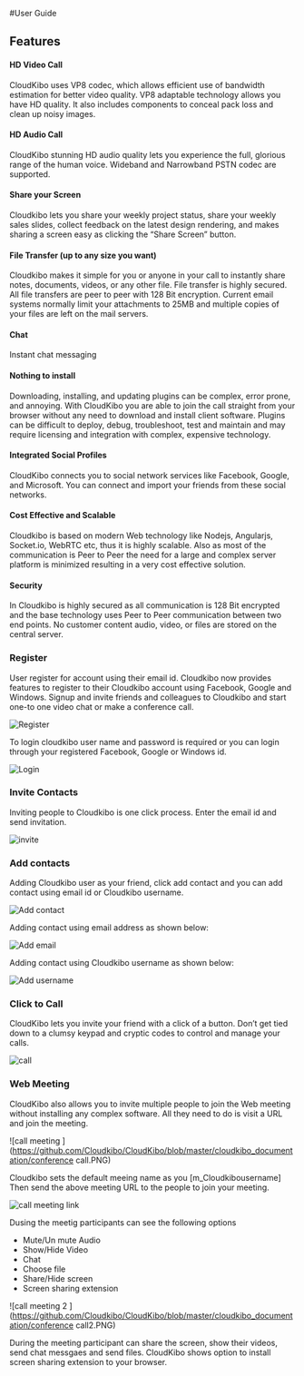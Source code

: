 #User Guide

## Features

#### HD Video Call
CloudKibo uses VP8 codec, which allows efficient use of bandwidth estimation for better video quality. VP8 adaptable technology allows you have HD quality. It also includes components to conceal pack loss and clean up noisy images.
#### HD Audio Call
CloudKibo stunning HD audio quality lets you experience the full, glorious range of the human voice. Wideband and Narrowband PSTN codec are supported.
#### Share your Screen
Cloudkibo lets you share your weekly project status, share your weekly sales slides, collect feedback on the latest design rendering, and makes sharing a screen easy as clicking the “Share Screen” button.
#### File Transfer (up to any size you want)
Cloudkibo makes it simple for you or anyone in your call to instantly share notes, documents, videos, or any other file. File transfer is highly secured. All file transfers are peer to peer with 128 Bit encryption. Current email systems normally limit your attachments to 25MB and multiple copies of your files are left on the mail servers.
#### Chat
Instant chat messaging
#### Nothing to install
Downloading, installing, and updating plugins can be complex, error prone, and annoying. With CloudKibo you are able to join the call straight from your browser without any need to download and install client software. Plugins can be difficult to deploy, debug, troubleshoot, test and maintain and may require licensing and integration with complex, expensive technology.
#### Integrated Social Profiles
CloudKibo connects you to social network services like Facebook, Google, and Microsoft. You can connect and import your friends from these social networks.
#### Cost Effective and Scalable
Cloudkibo is based on modern Web technology like Nodejs, Angularjs, Socket.io, WebRTC etc, thus it is highly scalable. Also as most of the communication is Peer to Peer the need for a large and complex server platform is minimized resulting in a very cost effective solution.
#### Security
In Cloudkibo is highly secured as all communication is 128 Bit encrypted and the base technology uses Peer to Peer communication between two end points. No customer content audio, video, or files are stored on the central server.




### Register
User register for account using their email id. Cloudkibo now provides features to register to their Cloudkibo account using Facebook, Google and Windows.
Signup and invite friends and colleagues to Cloudkibo and start one-to one video chat or make a conference call.

![Register](https://github.com/Cloudkibo/CloudKibo/blob/master/cloudkibo_documentation/register.PNG)

To login cloudkibo user name and password is required or you can login through your registered Facebook, Google or Windows id.

![Login](https://github.com/Cloudkibo/CloudKibo/blob/master/cloudkibo_documentation/login.PNG)


### Invite Contacts
Inviting people to Cloudkibo is one click process. Enter the email id and send invitation.

![invite ](https://github.com/Cloudkibo/CloudKibo/blob/master/cloudkibo_documentation/invite.PNG)


### Add contacts
Adding Cloudkibo user as your friend, click add contact and you can add contact using email id or Cloudkibo username.

![Add contact](https://github.com/Cloudkibo/CloudKibo/blob/master/cloudkibo_documentation/add-contact1.PNG)

Adding contact using email address as shown below:


![Add email](https://github.com/Cloudkibo/CloudKibo/blob/master/cloudkibo_documentation/add-contact-email.PNG)

Adding contact using Cloudkibo username as shown below:


![Add username](https://github.com/Cloudkibo/CloudKibo/blob/master/cloudkibo_documentation/add-contact-username.PNG)


### Click to Call
CloudKibo lets you invite your friend with a click of a button. Don’t get tied down to a clumsy keypad and cryptic codes to control and manage your calls.

![call ](https://github.com/Cloudkibo/CloudKibo/blob/master/cloudkibo_documentation/call-contact-username.PNG)


### Web Meeting
CloudKibo also allows you to invite multiple people to join the Web meeting without installing any complex software. All they need to do is visit a URL and join the meeting.

![call meeting ](https://github.com/Cloudkibo/CloudKibo/blob/master/cloudkibo_documentation/conference call.PNG)

Cloudkibo sets the default meeing name as you [m_Cloudkibousername] 
Then send the above meeting URL to the people to join your meeting.

![call meeting link ](https://github.com/Cloudkibo/CloudKibo/blob/master/cloudkibo_documentation/meeting-link.PNG)

Dusing the meetig participants can see the following options

  - Mute/Un mute Audio
  - Show/Hide Video
  - Chat
  - Choose file
  - Share/Hide screen
  - Screen sharing extension


![call meeting 2 ](https://github.com/Cloudkibo/CloudKibo/blob/master/cloudkibo_documentation/conference call2.PNG)

During the meeting participant can share the screen,  show their videos, send chat messgaes and send files. CloudKibo shows option to install screen sharing extension to your browser.

